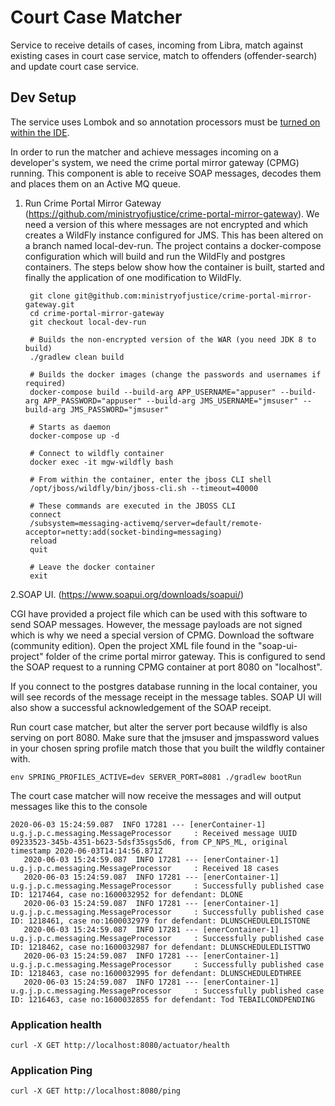 Court Case Matcher
==================
Service to receive details of cases, incoming from Libra, match against existing cases in court case service, match to offenders (offender-search) and update court case service.

Dev Setup
---------

The service uses Lombok and so annotation processors must be [turned on within the IDE](https://www.baeldung.com/lombok-ide).

In order to run the matcher and achieve messages incoming on a developer's system, we need the crime portal mirror gateway (CPMG) running. This component is able to receive SOAP messages, decodes them and places them on an Active MQ queue. 

1. Run Crime Portal Mirror Gateway (https://github.com/ministryofjustice/crime-portal-mirror-gateway). 
We need a version of this where messages are not encrypted and which creates a WildFly instance configured for JMS. This has been altered on a branch named local-dev-run. The project contains a docker-compose configuration which will build and run the WildFly and postgres containers. The steps below show how the container is built, started and finally the application of one modification to WildFly.


        
        git clone git@github.com:ministryofjustice/crime-portal-mirror-gateway.git
        cd crime-portal-mirror-gateway
        git checkout local-dev-run
        
        # Builds the non-encrypted version of the WAR (you need JDK 8 to build)
        ./gradlew clean build
        
        # Builds the docker images (change the passwords and usernames if required)
        docker-compose build --build-arg APP_USERNAME="appuser" --build-arg APP_PASSWORD="appuser" --build-arg JMS_USERNAME="jmsuser" --build-arg JMS_PASSWORD="jmsuser"
        
        # Starts as daemon
        docker-compose up -d
        
        # Connect to wildfly container
        docker exec -it mgw-wildfly bash
        
        # From within the container, enter the jboss CLI shell
        /opt/jboss/wildfly/bin/jboss-cli.sh --timeout=40000
        
        # These commands are executed in the JBOSS CLI
        connect
        /subsystem=messaging-activemq/server=default/remote-acceptor=netty:add(socket-binding=messaging)
        reload
        quit
        
        # Leave the docker container
        exit
        

2.SOAP UI. (https://www.soapui.org/downloads/soapui/)

CGI have provided a project file which can be used with this software to send SOAP messages. However, the message payloads are not signed which is why we need a special version of CPMG. Download the software (community edition). Open the project XML file found in the "soap-ui-project" folder of the crime portal mirror gateway. This is configured to send the SOAP request to a running CPMG container at port 8080 on "localhost".

If you connect to the postgres database running in the local container, you will see records of the message receipt in the message tables. SOAP UI will also show a successful acknowledgement of the SOAP receipt.

Run court case matcher, but alter the server port because wildfly is also serving on port 8080. Make sure that the jmsuser and jmspassword values in your chosen spring profile match those that you built the wildfly container with.

```env SPRING_PROFILES_ACTIVE=dev SERVER_PORT=8081 ./gradlew bootRun```

The court case matcher will now receive the messages and will output messages like this to the console 

```
2020-06-03 15:24:59.087  INFO 17281 --- [enerContainer-1] u.g.j.p.c.messaging.MessageProcessor     : Received message UUID 09233523-345b-4351-b623-5dsf35sgs5d6, from CP_NPS_ML, original timestamp 2020-06-03T14:14:56.871Z
   2020-06-03 15:24:59.087  INFO 17281 --- [enerContainer-1] u.g.j.p.c.messaging.MessageProcessor     : Received 18 cases
   2020-06-03 15:24:59.087  INFO 17281 --- [enerContainer-1] u.g.j.p.c.messaging.MessageProcessor     : Successfully published case ID: 1217464, case no:1600032952 for defendant: DLONE
   2020-06-03 15:24:59.087  INFO 17281 --- [enerContainer-1] u.g.j.p.c.messaging.MessageProcessor     : Successfully published case ID: 1218461, case no:1600032979 for defendant: DLUNSCHEDULEDLISTONE
   2020-06-03 15:24:59.087  INFO 17281 --- [enerContainer-1] u.g.j.p.c.messaging.MessageProcessor     : Successfully published case ID: 1218462, case no:1600032987 for defendant: DLUNSCHEDULEDLISTTWO
   2020-06-03 15:24:59.087  INFO 17281 --- [enerContainer-1] u.g.j.p.c.messaging.MessageProcessor     : Successfully published case ID: 1218463, case no:1600032995 for defendant: DLUNSCHEDULEDTHREE
   2020-06-03 15:24:59.087  INFO 17281 --- [enerContainer-1] u.g.j.p.c.messaging.MessageProcessor     : Successfully published case ID: 1216463, case no:1600032855 for defendant: Tod TEBAILCONDPENDING
```


### Application health
```
curl -X GET http://localhost:8080/actuator/health
```

### Application Ping
```
curl -X GET http://localhost:8080/ping
```
